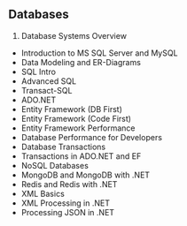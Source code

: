 ## Databases

1. Database Systems Overview
* Introduction to MS SQL Server and MySQL
* Data Modeling and ER-Diagrams
* SQL Intro
* Advanced SQL
* Transact-SQL
* ADO.NET
* Entity Framework (DB First)
* Entity Framework (Code First)
* Entity Framework Performance
* Database Performance for Developers
* Database Transactions
* Transactions in ADO.NET and EF
* NoSQL Databases
* MongoDB and MongoDB with .NET
* Redis and Redis with .NET
* XML Basics
* XML Processing in .NET
* Processing JSON in .NET
